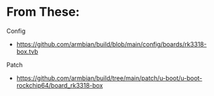 # From These:
Config
- https://github.com/armbian/build/blob/main/config/boards/rk3318-box.tvb

Patch
- https://github.com/armbian/build/tree/main/patch/u-boot/u-boot-rockchip64/board_rk3318-box
